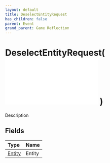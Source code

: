 ```yaml
---
layout: default
title: DeselectEntityRequest
has_children: false
parent: Event
grand_parent: Game Reflection
---
```

# DeselectEntityRequest( ![ EntityEventBase ](/game-reflection/events/entity_event_base.md) )
Description 

## Fields
| Type | Name |
|:-------------|:--------------|
| [Entity](/game-reflection/classes/entity.md) | Entity |
